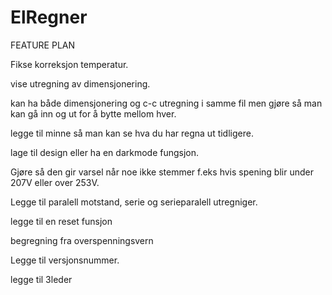 # ElRegner

FEATURE PLAN

Fikse korreksjon temperatur.

vise utregning av dimensjonering.

kan ha både dimensjonering og c-c utregning i samme fil men gjøre så man kan gå inn og ut for å bytte mellom hver.

legge til minne så man kan se hva du har regna ut tidligere.

lage til design eller ha en darkmode fungsjon.

Gjøre så den gir varsel når noe ikke stemmer f.eks hvis spening blir under 207V eller over 253V.

Legge til paralell motstand, serie og serieparalell utregniger.

legge til en reset funsjon

begregning fra overspenningsvern

Legge til versjonsnummer.

legge til 3leder
